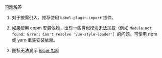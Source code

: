 问题解答

1. 对于按需引入，推荐使用 `babel-plugin-import` 插件。

2. 如果使用 cnpm 安装依赖，出现一些类似模块无法加载（例如 `Module not found: Error: Can't resolve 'vue-style-loader'`）的问题。可使用 npm 或 yarn 重装安装依赖。

3. 图标无法显示 [issue #46](https://github.com/tianyong90/we-vue/issues/46)

